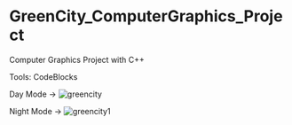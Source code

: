 # GreenCity_ComputerGraphics_Project

Computer Graphics Project with C++ 

Tools: CodeBlocks

Day Mode ->
![greencity](https://user-images.githubusercontent.com/58476836/96477056-de8a6a80-1257-11eb-9434-70964bc80fc7.png)

Night Mode ->
![greencity1](https://user-images.githubusercontent.com/58476836/96477095-e64a0f00-1257-11eb-87ff-075de2f3699d.png)
